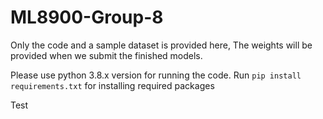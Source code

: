# ML8900-Group-8

Only the code and a sample dataset is provided here, The weights will be provided when we submit the finished models.

Please use python 3.8.x version for running the code.
Run `pip install requirements.txt` for installing required packages

Test
